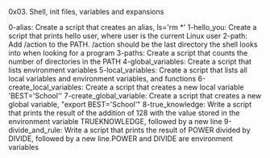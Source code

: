 0x03. Shell, init files, variables and expansions

0-alias: Create a script that creates an alias, ls='rm *'
1-hello_you: Create a script that prints hello user, where user is the current Linux user
2-path: Add /action to the PATH. /action should be the last directory the shell looks into when looking for a program
3-paths: Create a script that counts the number of directories in the PATH
4-global_variables: Create a script that lists environment variables
5-local_variables: Create a script that lists all local variables and environment variables, and functions
6-create_local_variables: Create a script that creates a new local variable 'BEST='School''
7-create_global_variable: Create a script that creates a new global variable, "export BEST='School'"
8-true_knowledge: Write a script that prints the result of the addition of 128 with the value stored in the environment variable TRUEKNOWLEDGE, followed by a new line
9-divide_and_rule: Write a script that prints the result of POWER divided by DIVIDE, followed by a new line.POWER and DIVIDE are environment variables
